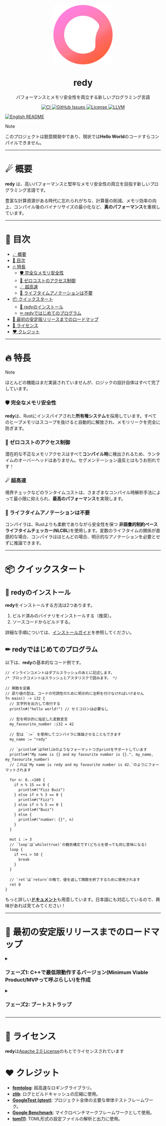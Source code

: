 <p align="center">
  <img src="src/build/resources/assets/logo_1080.png" width="192" alt="redy">
</p>
<h1 align="center">redy</h1>

<p align="center">
  パフォーマンスとメモリ安全性を両立する新しいプログラミング言語
</p>

<p align="center">
  <a href="https://github.com/pugur523/redy/actions/workflows/ci.yml">
    <img src="https://github.com/pugur523/redy/actions/workflows/ci.yml/badge.svg" alt="CI">
  </a>
  <a href="https://github.com/pugur523/redy/issues">
    <img src="https://img.shields.io/github/issues/pugur523/redy.svg" alt="GitHub Issues">
  </a>
  <a href="LICENSE">
    <img src="https://img.shields.io/badge/License-Apache%20License%20Version%202.0-yellow" alt="License">
  </a>
  <a href="https://llvm.org/docs/index.html">
    <img src="https://img.shields.io/badge/LLVM-20-green?logo=llvm" alt="LLVM">
  </a>
</p>
<p align="left">
  <a href="README.md">
    <img src="https://img.shields.io/badge/English_description_here-blue" alt="English README">
  </a>
</p>

> [!NOTE]
> このプロジェクトは鋭意開発中であり、現状では**Hello World**のコードすらコンパイルできません。

---

# ☄ 概要

**redy** は、高いパフォーマンスと堅牢なメモリ安全性の両立を目指す新しいプログラミング言語です。

豊富な計算資源がある時代に忘れられがちな、計算量の削減、メモリ効率の向上、コンパイル後のバイナリサイズの最小化など、**真のパフォーマンス**を重視しています。

---

# 📖 目次

- [☄ 概要](#-概要)
- [📖 目次](#-目次)
- [🔥 特長](#-特長)
    - [🛡️ 完全なメモリ安全性](#️-完全なメモリ安全性)
    - [🚫 ゼロコストのアクセス制御](#-ゼロコストのアクセス制御)
    - [☄ 超高速](#-超高速)
    - [🍃 ライフタイムアノテーションは不要](#-ライフタイムアノテーションは不要)
- [📦 クイックスタート](#-クイックスタート)
  - [🍭 redyのインストール](#-redyのインストール)
  - [✏ redyではじめてのプログラム](#-redyではじめてのプログラム)
- [🚀 最初の安定版リリースまでのロードマップ](#-最初の安定版リリースまでのロードマップ)
- [🪪 ライセンス](#-ライセンス)
- [❤️ クレジット](#️-クレジット)

---

# 🔥 特長

> [!NOTE]
> ほとんどの機能はまだ実装されていませんが、ロジックの設計自体はすべて完了しています。

### 🛡️ 完全なメモリ安全性

**redy**は、Rustにインスパイアされた**所有権システム**を採用しています。すべてのヒープメモリはスコープを抜けると自動的に解放され、メモリリークを完全に防ぎます。

### 🚫 ゼロコストのアクセス制御

潜在的な不正なメモリアクセスはすべて**コンパイル時**に検出されるため、ランタイムのオーバーヘッドはありません。セグメンテーション違反とはもうお別れです！

### ☄ 超高速

境界チェックなどのランタイムコストは、さまざまなコンパイル時解析手法によって最小限に抑えられ、**最高のパフォーマンス**を実現します。

### 🍃 ライフタイムアノテーションは不要

コンパイラは、Rustよりも柔軟でありながら安全性を保つ **非語彙的制約ベースライフタイムチェッカー**(**NLCBL**)を使用します。変数のライフタイムの関係が直感的な場合、コンパイラはほとんどの場合、明示的なアノテーションを必要とせずに推論できます。

---

# 📦 クイックスタート

## 🍭 redyのインストール

**redy**をインストールする方法は2つあります。
  1. ビルド済みのバイナリをインストールする（推奨）。
  2. ソースコードからビルドする。

詳細な手順については、[インストールガイド](docs/INSTALL.ja.md)を参照してください。

## ✏ redyではじめてのプログラム

以下は、**redy**の基本的なコード例です。

```redy
// インラインコメントはダブルスラッシュのあとに記述します。
/* ブロックコメントはスラッシュとアスタリスクで囲みます。 */

// 関数を定義
// 戻り値の型は、コードの可読性のために明示的に注釈を付けなければいけません
fn main() -> i32 {
  // 文字列を出力して改行する
  println#("hello world!") // セミコロンは必要なし

  // 型を明示的に指定した変数宣言
  my_favourite_number :i32 = 42

  // 型は `:=` を使用してコンパイラに推論させることもできます
  my_name := "redy"

  // `println#`はfmtlibのようなフォーマットつきprintをサポートしています
  println#("My name is {} and my favourite number is {}.", my_name, my_favourite_number)
  // これは`My name is redy and my favourite number is 42.`のようにフォーマットされます

  for n: 0..<100 {
    if n % 15 == 0 {
      println#("Fizz Buzz")
    } else if n % 3 == 0 {
      println#("Fizz")
    } else if n % 5 == 0 {
      println#("Buzz")
    } else {
      println#("number: {}", n)
    }
  }

  mut i := 3
  // `loop`は`while(true)`の糖衣構文です(どちらを使っても同じ意味になる)
  loop {
    if ++i > 50 {
      break
    }
  }

  // `ret`は`return`の略で、値を返して関数を終了するために使用されます
  ret 0
}
```

もっと詳しい[**ドキュメント**](https://pugur523.github.io/redy_doc/)も用意しています。日本語にも対応しているので、興味があれば見てみてください！

---

# 🚀 最初の安定版リリースまでのロードマップ

<details close>
<summary>
  <h3>
    フェーズ1: C++で最低限動作するバージョン(Minimum Viable Product/MVPって呼ぶらしい)を作成
  </h3>
</summary>

  - [x] **ファイル管理**
      - [x] UTF-8ファイルの読み込みと検証
          - [x] 最新のUCDデータを使用した厳密なユニコードシーケンスの検証
      - [x] 複数ファイルの管理システム
      - [x] UTF-8ファイルカーソル（peek、nextなどを提供）

  - [x] **診断機能**
      - [x] コード
      - [x] 重大度
      - [x] エントリ
          - [x] ヘッダー
          - [x] ラベル
              - [x] ボディ
              - [x] アノテーション
      - [x] 診断エンジン
          - [x] フォーマッタ
              - [x] ヘッダーフォーマッタ
              - [x] ラベルフォーマッタ
                  - [x] ソース行のレンダリング
              - [x] アノテーションフォーマッタ

  - [x] **国際化**
      - [x] i18nコード生成器（tomlの言語ファイルから）
          - [x] メモリ効率のための重複削減
      - [x] トランスレータ
          - [x] フォーマットサポート

  - [x] **基盤**
      - [x] アリーナ（データ指向な構造の設計に便利）
      - [x] トークン定義
      - [x] キーワード定義
      - [x] 演算子定義
      - [x] トークンストリーム（`peek`、`next`などを提供）

  - [x] **字句解析器 (Lexer)**
      - [x] 識別子
          - [x] UAX #31 - ユニコード識別子のルールを使用
      - [x] キーワード
      - [x] リテラル
          - [x] 数値
          - [x] 文字
          - [x] 文字列
      - [x] 演算子
      - [x] 区切り文字

  - [ ] **抽象構文木 (AST)**
      - [x] コンテキスト（`Base::Arena`を使用するデータ指向な構造）
      - [ ] ノード
          - [ ] 式
              - [ ] ブロックなし
                  - [ ] リテラル
                  - [ ] パス
                  - [ ] 単項演算子
                  - [ ] 二項演算子
                  - [ ] グループ化
                  - [ ] 配列
                  - [ ] タプル
                  - [ ] インデックス
                  - [ ] コンストラクタ
                  - [ ] 関数呼び出し
                  - [ ] フィールドアクセス
                  - [ ] クロージャ
                  - [ ] Await
                  - [ ] Continue
                  - [ ] Break
                  - [ ] Range
                  - [ ] Return
              - [ ] ブロックあり
                  - [ ] ブロック
                  - [ ] Constブロック
                  - [ ] Unsafe
                  - [ ] Fast
                  - [ ] If
                  - [ ] Loop
                  - [ ] While
                  - [ ] For
                  - [ ] Match
          - [ ] 文
              - [ ] 代入
              - [ ] Const代入
              - [ ] 文として扱う式
              - [ ] モジュール
              - [ ] 属性
              - [ ] 関数
              - [ ] 構造体
              - [ ] 列挙型
              - [ ] 共用体

  - [ ] **構文解析器 (Parser)**
      - [ ] 式の解析
      - [ ] ステートメントの解析

  - [ ] **AST解析器 (AST-Analyzer)**
      - [ ] シンボル解決
      - [ ] 型解決
      - [ ] Desugar

  - [ ] **HIR (High-level Intermediate Representation)**
      - [ ] コンテキスト（`Base::Arena`を使用するデータ指向な構造）

  - [ ] **HIR解析器 (HIR-Analyzer)**
      - [ ] HIRの最適化

  - [ ] **MIR (Mid-level Intermediate Representation)**
      - [ ] コンテキスト（`Base::Arena`を使用するデータ指向な構造）

  - [ ] **MIR解析器 (MIR-Analyzer)**
      - [ ] 借用チェッカー (Borrow Checker)
      - [ ] ライフタイムチェッカー
      - [ ] MIRの最適化

  - [ ] **コード生成 (Codegen)**
      - [ ] MIRをLLVM-IRに変換

  - [ ] **redyで標準ライブラリの最初のバージョンを作成**

  - [ ] **v0.1.0（C++で書かれたα版）をリリース**

</details>

<details close>
<summary>
<h3>
フェーズ2: ブートストラップ
</h3>
</summary>

  - [ ] **コンパイラ全体をredyで書き直す**

  - [ ] **v0.2.0（redyで書かれたα版）をリリース**

</details>

---

# 🪪 ライセンス

**redy**は[Apache 2.0 License](https://www.google.com/search?q=LICENSE)のもとでライセンスされています


# ❤️ クレジット

  - **[femtolog](http://github.com/pugur523/femtolog.git)**: 超高速なロギングライブラリ。
  - **[zlib](https://github.com/madler/zlib)**: ログとビルドキャッシュの圧縮に使用。
  - **[GoogleTest (gtest)](https://github.com/google/googletest)**: プロジェクト全体の主要な単体テストフレームワーク。
  - **[Google Benchmark](https://github.com/google/benchmark)**: マイクロベンチマークフレームワークとして使用。
  - **[toml11](https://github.com/ToruNiina/toml11)**: TOML形式の設定ファイルの解析と出力に使用。
